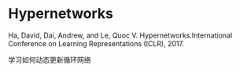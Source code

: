 # Hypernetworks

Ha, David, Dai, Andrew, and Le, Quoc V. Hypernetworks.International Conference on Learning Representations (ICLR), 2017.

学习如何动态更新循环网络
